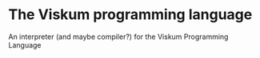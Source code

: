 # The Viskum programming language

An interpreter (and maybe compiler?) for the Viskum Programming Language
